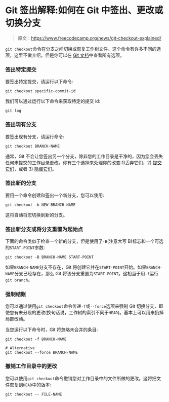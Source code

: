 # Git 签出解释:如何在 Git 中签出、更改或切换分支

> 原文：<https://www.freecodecamp.org/news/git-checkout-explained/>

`git checkout`命令在分支之间切换或恢复工作树文件。这个命令有许多不同的选项，这里不做介绍，但是你可以在 [Git 文档](https://git-scm.com/docs/git-checkout)中查看所有选项。

### **签出特定提交**

要签出特定提交，请运行以下命令:

```
git checkout specific-commit-id
```

我们可以通过运行以下命令来获取特定的提交 id:

```
git log
```

### **签出现有分支**

要签出现有分支，请运行命令:

```
git checkout BRANCH-NAME
```

通常，Git 不会让您签出另一个分支，除非您的工作目录是干净的，因为您会丢失任何未提交的工作目录更改。你有三个选择来处理你的改变:1)丢弃它们，2) [提交它们](https://guide.freecodecamp.org/git/git-commit/)，或者 3) [隐藏它们](https://guide.freecodecamp.org/git/git-stash/)。

### **签出新的分支**

要用一个命令创建和签出一个新分支，您可以使用:

```
git checkout -b NEW-BRANCH-NAME
```

这将自动将您切换到新的分支。

### **签出新分支或将分支重置为起始点**

下面的命令类似于检查一个新的分支，但是使用了`-B`(注意大写 B)标志和一个可选的`START-POINT`参数:

```
git checkout -B BRANCH-NAME START-POINT
```

如果`BRANCH-NAME`分支不存在，Git 将创建它并在`START-POINT`开始。如果`BRANCH-NAME`分支已经存在，那么 Git 将该分支重置为`START-POINT`。这相当于用`-f`运行`git branch`。

### **强制结账**

您可以通过使用`git checkout`命令传递`-f`或`--force`选项来强制 Git 切换分支，即使您有未分段的更改(换句话说，工作树的索引不同于`HEAD`)。基本上可以用来扔掉局部改动。

当您运行以下命令时，Git 将忽略未合并的条目:

```
git checkout -f BRANCH-NAME

# Alternative
git checkout --force BRANCH-NAME
```

### **撤销工作目录中的更改**

您可以使用`git checkout`命令撤销您对工作目录中的文件所做的更改。这将把文件恢复到`HEAD`中的版本:

```
git checkout -- FILE-NAME
```